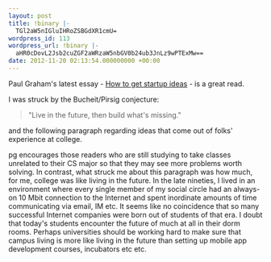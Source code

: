 ```yaml
---
layout: post
title: !binary |-
  TGl2aW5nIGluIHRoZSBGdXR1cmU=
wordpress_id: 113
wordpress_url: !binary |-
  aHR0cDovL2Jsb2cuZGF2aWRzaW5nbGV0b24ub3JnLz9wPTExMw==
date: 2012-11-20 02:13:54.000000000 +00:00
---
```

Paul Graham's latest essay - <a href="http://paulgraham.com/startupideas.html" target="_blank">How to get startup ideas</a> - is a great read.

I was struck by the Bucheit/Pirsig conjecture:
<blockquote>"Live in the future, then build what's missing."</blockquote>
and the following paragraph regarding ideas that come out of folks' experience at college.

pg encourages those readers who are still studying to take classes unrelated to their CS major so that they may see more problems worth solving.  In contrast, what struck me about this paragraph was how much, for me, college was like living in the future.  In the late nineties, I lived in an environment where every single member of my social circle had an always-on 10 Mbit connection to the Internet and spent inordinate amounts of time communicating via email, IM etc. It seems like no coincidence that so many successful Internet companies were born out of students of that era. I doubt that today's students encounter the future of much at all in their dorm rooms. Perhaps universities should be working hard to make sure that campus living is more like living in the future than setting up mobile app development courses, incubators etc etc.
